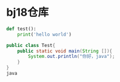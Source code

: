 # bj18仓库

```python
def test():
    print('hello world')
```
```Java
public class Test{
    public static void main(String []){
        System.out.println("你好，java");
    }
}
java
```


